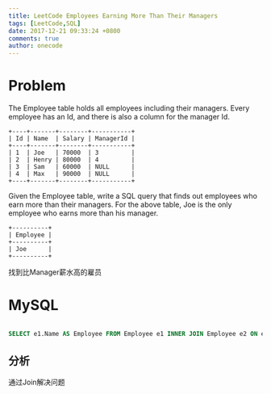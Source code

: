 ```yaml
---
title: LeetCode Employees Earning More Than Their Managers
tags: [LeetCode,SQL]
date: 2017-12-21 09:33:24 +0800
comments: true
author: onecode
---
```

# Problem

The Employee table holds all employees including their managers. Every employee has an Id, and there is also a column for the manager Id.

```
+----+-------+--------+-----------+
| Id | Name  | Salary | ManagerId |
+----+-------+--------+-----------+
| 1  | Joe   | 70000  | 3         |
| 2  | Henry | 80000  | 4         |
| 3  | Sam   | 60000  | NULL      |
| 4  | Max   | 90000  | NULL      |
+----+-------+--------+-----------+
```
Given the Employee table, write a SQL query that finds out employees who earn more than their managers. For the above table, Joe is the only employee who earns more than his manager.
```
+----------+
| Employee |
+----------+
| Joe      |
+----------+
```
找到比Manager薪水高的雇员
<!--break-->

# MySQL

``` sql

SELECT e1.Name AS Employee FROM Employee e1 INNER JOIN Employee e2 ON e1.ManagerId = e2.Id WHERE e1.Salary > e2.Salary;

```

## 分析

通过Join解决问题